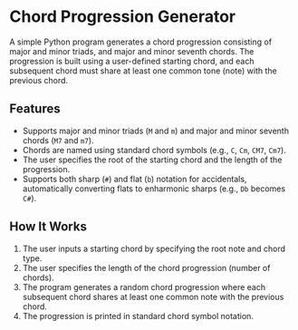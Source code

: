# Chord Progression Generator

A simple Python program generates a chord progression consisting of major and minor triads, and major and minor seventh chords. The progression is built using a user-defined starting chord, and each subsequent chord must share at least one common tone (note) with the previous chord.

## Features

- Supports major and minor triads (`M` and `m`) and major and minor seventh chords (`M7` and `m7`).
- Chords are named using standard chord symbols (e.g., `C`, `Cm`, `CM7`, `Cm7`).
- The user specifies the root of the starting chord and the length of the progression.
- Supports both sharp (`#`) and flat (`b`) notation for accidentals, automatically converting flats to enharmonic sharps (e.g., `Db` becomes `C#`).

## How It Works

1. The user inputs a starting chord by specifying the root note and chord type.
2. The user specifies the length of the chord progression (number of chords).
3. The program generates a random chord progression where each subsequent chord shares at least one common note with the previous chord.
4. The progression is printed in standard chord symbol notation.


